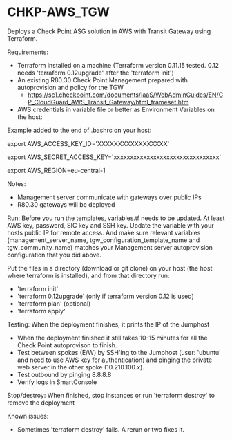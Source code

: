 # CHKP-AWS_TGW

Deploys a Check Point ASG solution in AWS with Transit Gateway using Terraform.


Requirements:
- Terraform installed on a machine (Terraform version 0.11.15 tested. 0.12 needs 'terraform 0.12upgrade' after the 'terraform init')
- An existing R80.30 Check Point Management prepared with autoprovision and policy for the TGW
    - https://sc1.checkpoint.com/documents/IaaS/WebAdminGuides/EN/CP_CloudGuard_AWS_Transit_Gateway/html_frameset.htm
- AWS credentials in variable file or better as Environment Variables on the host:

Example added to the end of .bashrc on your host:

export AWS_ACCESS_KEY_ID='XXXXXXXXXXXXXXXXX'

export AWS_SECRET_ACCESS_KEY='xxxxxxxxxxxxxxxxxxxxxxxxxxxxxxxx'

export AWS_REGION=eu-central-1


Notes:
- Management server communicate with gateways over public IPs
- R80.30 gateways will be deployed


Run:
Before you run the templates, variables.tf needs to be updated. At least AWS key, password, SIC key and SSH key. 
Update the variable with your hosts public IP for remote access. And make sure relevant variables (management_server_name, tgw_configuration_template_name and tgw_community_name) matches your Management server autoprovision configuration that you did above.

Put the files in a directory (download or git clone) on your host (the host where terraform is installed), and from that directory run:
- 'terraform init'
- 'terraform 0.12upgrade' (only if terraform version 0.12 is used)
- 'terraform plan' (optional)
- 'terraform apply'


Testing: When the deployment finishes, it prints the IP of the Jumphost

- When the deployment finished it still takes 10-15 minutes for all the Check Point autoprovison to finish.
- Test between spokes (E/W) by SSH'ing to the Jumphost (user: 'ubuntu' and need to use AWS key for authentication) and pinging the private web server in the other spoke (10.210.100.x).
- Test outbound by pinging 8.8.8.8
- Verify logs in SmartConsole


Stop/destroy: When finished, stop instances or run 'terraform destroy' to remove the deployment


Known issues:
- Sometimes 'terraform destroy' fails. A rerun or two fixes it.
